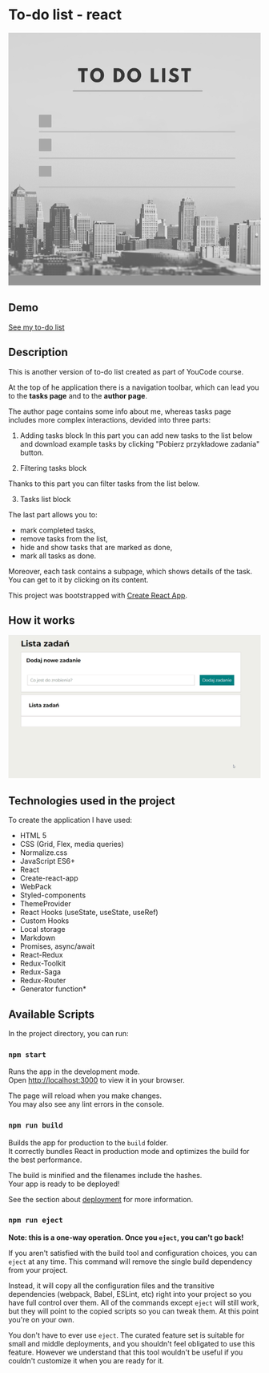 # To-do list - react
![To-do list](public/To-do-list2.png) 
## Demo
[See my to-do list](https://justynaboesche.github.io/To-do-list-react/)
## Description
This is another version of to-do list created as part of YouCode course.

At the top of he application there is a navigation toolbar, which can lead you to the **tasks page** and to the **author page**.

The author page contains some info about me, whereas tasks page includes more complex interactions, devided into three parts:

1. Adding tasks block
In this part you can add new tasks to the list below and download example tasks by clicking "Pobierz przykładowe zadania" button.

2. Filtering tasks block

Thanks to this part you can filter tasks from the list below.

3. Tasks list block

The last part allows you to:
- mark completed tasks,
- remove tasks from the list,
- hide and show tasks that are marked as done,
- mark all tasks as done. 

Moreover, each task contains a subpage, which shows details of the task. You can get to it by clicking on its content.

This project was bootstrapped with [Create React App](https://github.com/facebook/create-react-app).

## How it works

![To-do list GIF](https://raw.githubusercontent.com/justynaboesche/To-do-list-react/main/public/to-do-list2.gif)

## Technologies used in the project
To create the application I have used:
- HTML 5
- CSS (Grid, Flex, media queries)
- Normalize.css
- JavaScript ES6+
- React
- Create-react-app
- WebPack
- Styled-components
- ThemeProvider
- React Hooks (useState, useState, useRef)
- Custom Hooks
- Local storage
- Markdown
- Promises, async/await
- React-Redux
- Redux-Toolkit
- Redux-Saga
- Redux-Router
- Generator function*

## Available Scripts

In the project directory, you can run:

### `npm start`

Runs the app in the development mode.\
Open [http://localhost:3000](http://localhost:3000) to view it in your browser.

The page will reload when you make changes.\
You may also see any lint errors in the console.



### `npm run build`

Builds the app for production to the `build` folder.\
It correctly bundles React in production mode and optimizes the build for the best performance.

The build is minified and the filenames include the hashes.\
Your app is ready to be deployed!

See the section about [deployment](https://facebook.github.io/create-react-app/docs/deployment) for more information.

### `npm run eject`

**Note: this is a one-way operation. Once you `eject`, you can't go back!**

If you aren't satisfied with the build tool and configuration choices, you can `eject` at any time. This command will remove the single build dependency from your project.

Instead, it will copy all the configuration files and the transitive dependencies (webpack, Babel, ESLint, etc) right into your project so you have full control over them. All of the commands except `eject` will still work, but they will point to the copied scripts so you can tweak them. At this point you're on your own.

You don't have to ever use `eject`. The curated feature set is suitable for small and middle deployments, and you shouldn't feel obligated to use this feature. However we understand that this tool wouldn't be useful if you couldn't customize it when you are ready for it.

